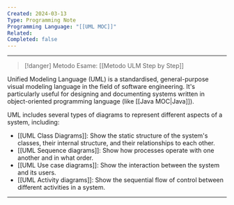 ```yaml
---
Created: 2024-03-13
Type: Programming Note
Programming Language: "[[UML MOC]]"
Related: 
Completed: false
---
```

---

>[!danger] Metodo Esame:
>[[Metodo ULM Step by Step]]

Unified Modeling Language (UML) is a standardised, general-purpose visual modeling language in the field of software engineering. It's particularly useful for designing and documenting systems written in object-oriented programming language (like [[Java MOC|Java]]).

UML includes several types of diagrams to represent different aspects of a system, including:

- [[UML Class Diagrams]]: Show the static structure of the system's classes, their internal structure, and their relationships to each other. 
- [[UML Sequence diagrams]]: Show how processes operate with one another and in what order.
- [[UML Use case diagrams]]: Show the interaction between the system and its users.
- [[UML Activity diagrams]]: Show the sequential flow of control between different activities in a system.

---
